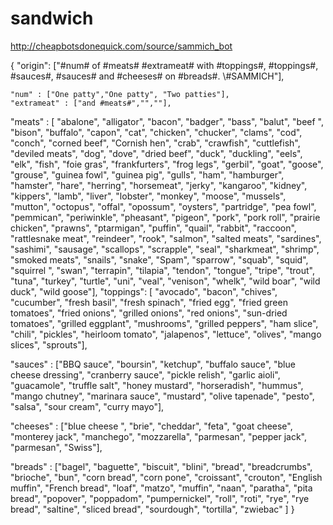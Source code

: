 # sandwich
http://cheapbotsdonequick.com/source/sammich_bot


{
	"origin": ["#num# of #meats# #extrameat# with #toppings#, #toppings#, #sauces#, #sauces# and #cheeses# on #breads#. \\#SAMMICH"],
	
	"num" : ["One patty","One patty", "Two patties"],
	"extrameat" : ["and #meats#","",""],
	
"meats" : [
"abalone",
"alligator",
"bacon",
"badger",
"bass",
"balut",
"beef ",
"bison",
"buffalo",
"capon",
"cat",
"chicken",
"chucker",
"clams",
"cod",
"conch",
"corned beef",
"Cornish hen",
"crab",
"crawfish",
"cuttlefish",
"deviled meats",
"dog",
"dove",
"dried beef",
"duck",
"duckling",
"eels",
"elk",
"fish",
"foie gras",
"frankfurters",
"frog legs",
"gerbil",
"goat",
"goose",
"grouse",
"guinea fowl",
"guinea pig",
"gulls",
"ham",
"hamburger",
"hamster",
"hare",
"herring",
"horsemeat",
"jerky",
"kangaroo",
"kidney",
"kippers",
"lamb",
"liver",
"lobster",
"monkey",
"moose",
"mussels",
"mutton",
"octopus",
"offal",
"opossum",
"oysters",
"partridge",
"pea fowl",
"pemmican",
"periwinkle",
"pheasant",
"pigeon",
"pork",
"pork roll",
"prairie chicken",
"prawns",
"ptarmigan",
"puffin",
"quail",
"rabbit",
"raccoon",
"rattlesnake meat",
"reindeer",
"rook",
"salmon",
"salted meats",
"sardines",
"sashimi",
"sausage",
"scallops",
"scrapple",
"seal",
"sharkmeat",
"shrimp",
"smoked meats",
"snails",
"snake",
"Spam",
"sparrow",
"squab",
"squid",
"squirrel ",
"swan",
"terrapin",
"tilapia",
"tendon",
"tongue",
"tripe",
"trout",
"tuna",
"turkey",
"turtle",
"uni",
"veal",
"venison",
"whelk",
"wild boar",
"wild duck",
"wild goose"],
	"toppings":
[
"avocado",
"bacon",
"chives",
"cucumber",
"fresh basil",
"fresh spinach",
"fried egg",
"fried green tomatoes",
"fried onions",
"grilled onions",
"red onions",
"sun-dried tomatoes",
"grilled eggplant",
"mushrooms",
"grilled peppers",
"ham slice",
"chili",
"pickles",
"heirloom tomato",
"jalapenos",
"lettuce",
"olives",
"mango slices",
"sprouts"],


"sauces" :
["BBQ sauce",
"boursin",
"ketchup",
"buffalo sauce",
"blue cheese dressing",
"cranberry sauce",
"pickle relish",
"garlic aioli",
"guacamole",
"truffle salt",
"honey mustard",
"horseradish",
"hummus",
"mango chutney",
"marinara sauce",
"mustard",
"olive tapenade",
"pesto",
"salsa",
"sour cream",
"curry mayo"],

"cheeses" :
["blue cheese ",
"brie",
"cheddar",
"feta",
"goat cheese",
"monterey jack",
"manchego",
"mozzarella",
"parmesan",
"pepper jack",
"parmesan",
"Swiss"],

"breads" :
["bagel",
"baguette",
"biscuit",
"blini",
"bread",
"breadcrumbs",
"brioche",
"bun",
"corn bread",
"corn pone",
"croissant",
"crouton",
"English muffin",
"French bread",
"loaf",
"matzo",
"muffin",
"naan",
"paratha",
"pita bread",
"popover",
"poppadom",
"pumpernickel",
"roll",
"roti",
"rye",
"rye bread",
"saltine",
"sliced bread",
"sourdough",
"tortilla",
"zwiebac"
]
}
